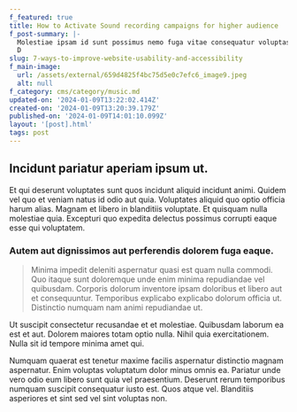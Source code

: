 ```yaml
---
f_featured: true
title: How to Activate Sound recording campaigns for higher audience
f_post-summary: |-
  Molestiae ipsam id sunt possimus nemo fuga vitae consequatur voluptas.
  D
slug: 7-ways-to-improve-website-usability-and-accessibility
f_main-image:
  url: /assets/external/659d4825f4bc75d5e0c7efc6_image9.jpeg
  alt: null
f_category: cms/category/music.md
updated-on: '2024-01-09T13:22:02.414Z'
created-on: '2024-01-09T13:20:39.179Z'
published-on: '2024-01-09T14:01:10.099Z'
layout: '[post].html'
tags: post
---
```


Incidunt pariatur aperiam ipsum ut.
-----------------------------------

Et qui deserunt voluptates sunt quos incidunt aliquid incidunt animi. Quidem vel quo et veniam natus id odio aut quia. Voluptates aliquid quo optio officia harum alias. Magnam et libero in blanditiis voluptate. Et quisquam nulla molestiae quia. Excepturi quo expedita delectus possimus corrupti eaque esse qui voluptatem.

### Autem aut dignissimos aut perferendis dolorem fuga eaque.

> Minima impedit deleniti aspernatur quasi est quam nulla commodi. Quo itaque sunt doloremque unde enim minima repudiandae vel quibusdam. Corporis dolorum inventore ipsam doloribus et libero aut et consequuntur. Temporibus explicabo explicabo dolorum officia ut. Distinctio numquam nam animi repudiandae ut.

Ut suscipit consectetur recusandae et et molestiae. Quibusdam laborum ea est et aut. Dolorem maiores totam optio nulla. Nihil quia exercitationem. Nulla sit id tempore minima amet qui.

Numquam quaerat est tenetur maxime facilis aspernatur distinctio magnam aspernatur. Enim voluptas voluptatum dolor minus omnis ea. Pariatur unde vero odio eum libero sunt quia vel praesentium. Deserunt rerum temporibus numquam suscipit consequatur iusto est. Quos atque vel. Blanditiis asperiores et sint sed vel sint voluptas non.
